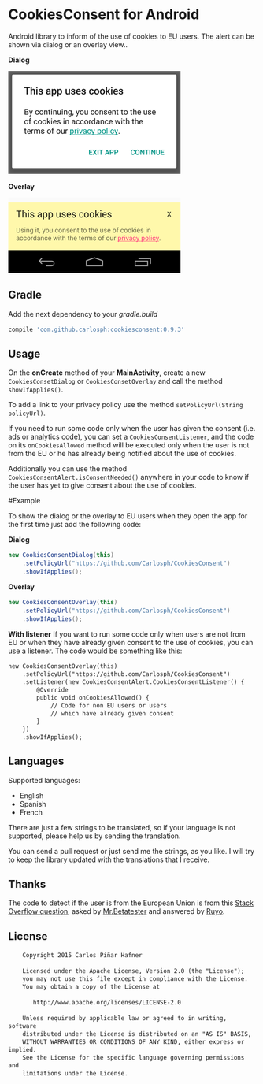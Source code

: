 # CookiesConsent for Android

Android library to inform of the use of cookies to EU users. The alert can be shown via dialog or an overlay view..

**Dialog**

![Screenshot of the dialog](screenshot.png)

**Overlay**

![Screenshot of the overlay](overlay_screenshot.png)

## Gradle

Add the next dependency to your *gradle.build*
```groovy
compile 'com.github.carlosph:cookiesconsent:0.9.3'
```

## Usage

On the **onCreate** method of your **MainActivity**, create a new ```CookiesConsetDialog``` or ```CookiesConsetOverlay``` and call the method ```showIfApplies()```.

To add a link to your privacy policy use the method ```setPolicyUrl(String policyUrl)```.

If you need to run some code only when the user has given the consent (i.e. ads or analytics code), you can set a ```CookiesConsentListener```, and the code on its ```onCookiesAllowed``` method will be executed only when the user is not from the EU or he has already being notified about the use of cookies.

Additionally you can use the method ```CookiesConsentAlert.isConsentNeeded()```  anywhere in your code to know if the user has yet to give consent about the use of cookies.

#Example

To show the dialog or the overlay to EU users when they open the app for the first time just add the following code:

**Dialog**
```java
new CookiesConsentDialog(this)
	.setPolicyUrl("https://github.com/Carlosph/CookiesConsent")
	.showIfApplies();
```

**Overlay**
```java
new CookiesConsentOverlay(this)
	.setPolicyUrl("https://github.com/Carlosph/CookiesConsent")
	.showIfApplies();
```

**With listener**
If you want to run some code only when users are not from EU or when they have already given consent to the use of cookies, you can use a listener. The code would be something like this:
```
new CookiesConsentOverlay(this)
    .setPolicyUrl("https://github.com/Carlosph/CookiesConsent")
    .setListener(new CookiesConsentAlert.CookiesConsentListener() {
        @Override
        public void onCookiesAllowed() {
			// Code for non EU users or users
			// which have already given consent
        }
    })
    .showIfApplies();
```


## Languages
Supported languages:
* English
* Spanish
* French
 
There are just a few strings to be translated, so if your language is not supported, please help us by sending the translation.

You can send a pull request or just send me the strings, as you like. I will try to keep the library updated with the translations that I receive.

## Thanks

The code to detect if the user is from the European Union is from this [Stack Overflow question](http://stackoverflow.com/questions/31739347/android-eu-cookie-law), asked by [Mr.Betatester](http://stackoverflow.com/users/2235837/mr-betatester) and answered by [Ruyo](http://stackoverflow.com/users/5240952/ruyo).

## License

```
    Copyright 2015 Carlos Piñar Hafner

    Licensed under the Apache License, Version 2.0 (the "License");
    you may not use this file except in compliance with the License.
    You may obtain a copy of the License at

       http://www.apache.org/licenses/LICENSE-2.0

    Unless required by applicable law or agreed to in writing, software
    distributed under the License is distributed on an "AS IS" BASIS,
    WITHOUT WARRANTIES OR CONDITIONS OF ANY KIND, either express or implied.
    See the License for the specific language governing permissions and
    limitations under the License.
    
```
